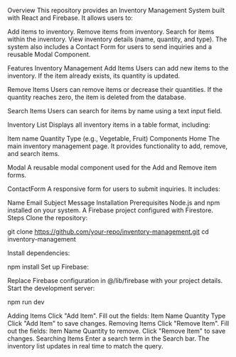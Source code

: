Overview
This repository provides an Inventory Management System built with React and Firebase. It allows users to:

Add items to inventory.
Remove items from inventory.
Search for items within the inventory.
View inventory details (name, quantity, and type).
The system also includes a Contact Form for users to send inquiries and a reusable Modal Component.

Features
Inventory Management
Add Items
Users can add new items to the inventory. If the item already exists, its quantity is updated.

Remove Items
Users can remove items or decrease their quantities. If the quantity reaches zero, the item is deleted from the database.

Search Items
Users can search for items by name using a text input field.

Inventory List
Displays all inventory items in a table format, including:

Item name
Quantity
Type (e.g., Vegetable, Fruit)
Components
Home
The main inventory management page. It provides functionality to add, remove, and search items.

Modal
A reusable modal component used for the Add and Remove item forms.

ContactForm
A responsive form for users to submit inquiries. It includes:

Name
Email
Subject
Message
Installation
Prerequisites
Node.js and npm installed on your system.
A Firebase project configured with Firestore.
Steps
Clone the repository:

git clone https://github.com/your-repo/inventory-management.git
cd inventory-management


Install dependencies:

npm install
Set up Firebase:


Replace Firebase configuration in @/lib/firebase with your project details.
Start the development server:

npm run dev

Adding Items
Click "Add Item".
Fill out the fields:
Item Name
Quantity
Type
Click "Add Item" to save changes.
Removing Items
Click "Remove Item".
Fill out the fields:
Item Name
Quantity to remove.
Click "Remove Item" to save changes.
Searching Items
Enter a search term in the Search bar.
The inventory list updates in real time to match the query.
